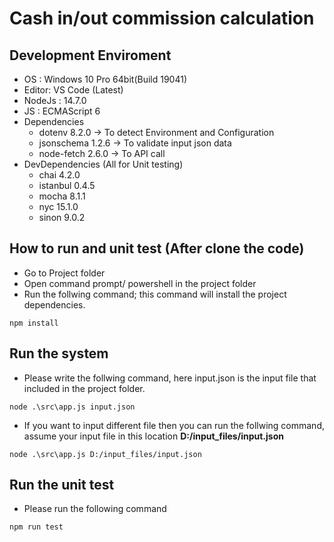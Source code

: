 Cash in/out commission calculation
==================================
## Development Enviroment
*   OS : Windows 10 Pro 64bit(Build 19041)
*   Editor: VS Code (Latest)
*   NodeJs : 14.7.0
*   JS : ECMAScript 6
* Dependencies
   * dotenv 8.2.0 -> To detect Environment and Configuration
   * jsonschema 1.2.6 -> To validate input json data
   * node-fetch 2.6.0 -> To API call
* DevDependencies (All for Unit testing)
    * chai 4.2.0
    * istanbul 0.4.5
    * mocha 8.1.1
    * nyc  15.1.0
    * sinon 9.0.2
## How to run and unit test (After clone the code) 
* Go to Project folder
* Open command prompt/ powershell in the project folder
* Run the follwing command; this command will install the project dependencies.
```
npm install
```
## Run the system
* Please write the follwing command, here input.json is the input file that included in the project folder.
```
node .\src\app.js input.json
```
* If you want to input different file then you can run the follwing command, assume your input file in this location **D:/input_files/input.json**
```
node .\src\app.js D:/input_files/input.json
```

## Run the unit test
* Please run the following command
```
npm run test
```

